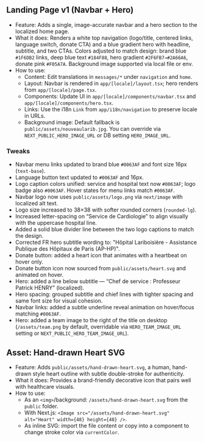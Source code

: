 ## Landing Page v1 (Navbar + Hero)

- Feature: Adds a single, image-accurate navbar and a hero section to the localized home page.
- What it does: Renders a white top navigation (logo/title, centered links, language switch, donate CTA) and a blue gradient hero with headline, subtitle, and two CTAs. Colors adjusted to match design: brand blue `#1F6DB2` links, deep blue text `#184F88`, hero gradient `#2F6FB7→#2A66A6`, donate pink `#F05A7A`. Background image supported via local file or env.
- How to use:
  - Content: Edit translations in `messages/*` under `navigation` and `home`.
  - Layout: Navbar is rendered in `app/[locale]/layout.tsx`; hero renders from `app/[locale]/page.tsx`.
  - Components: Update UI in `app/[locale]/components/navbar.tsx` and `app/[locale]/components/hero.tsx`.
  - Links: Use the i18n `Link` from `app/i18n/navigation` to preserve locale in URLs.
  - Background image: Default fallback is `public/assets/nouveaularib.jpg`. You can override via `NEXT_PUBLIC_HERO_IMAGE_URL` or DB setting `HERO_IMAGE_URL`.

### Tweaks
- Navbar menu links updated to brand blue `#0063AF` and font size 16px (`text-base`).
- Language button text updated to `#0063AF` and 16px.
 - Logo caption colors unified: service and hospital text now `#0063AF`; logo badge also `#0063AF`. Hover states for menu links match `#0063AF`.
 - Navbar logo now uses `public/assets/logo.png` via `next/image` with localized alt text.
 - Logo size increased to 38×38 with softer rounded corners (`rounded-lg`).
 - Increased letter-spacing on “Service de Cardiologie” to align visually with the uppercase hospital line.
 - Added a solid blue divider line between the two logo captions to match the design.
 - Corrected FR hero subtitle wording to: "Hôpital Lariboisière - Assistance Publique des Hôpitaux de Paris (AP-HP)".
- Donate button: added a heart icon that animates with a heartbeat on hover only.
- Donate button icon now sourced from `public/assets/heart.svg` and animated on hover.
- Hero: added a line below subtitle — “Chef de service : Professeur Patrick HENRY” (localized).
- Hero spacing: grouped subtitle and chief lines with tighter spacing and same font size for visual cohesion.
- Navbar links: added a subtle underline reveal animation on hover/focus matching `#0063AF`.
 - Hero: added a team image to the right of the title on desktop (`/assets/team.png` by default, overridable via `HERO_TEAM_IMAGE_URL` setting or `NEXT_PUBLIC_HERO_TEAM_IMAGE_URL`).

## Asset: Hand-drawn Heart SVG

- Feature: Adds `public/assets/hand-drawn-heart.svg`, a human, hand-drawn style heart outline with subtle double-stroke for authenticity.
- What it does: Provides a brand-friendly decorative icon that pairs well with healthcare visuals.
- How to use:
  - As an `<img>`/background: `/assets/hand-drawn-heart.svg` from the `public` folder.
  - With Next.js: `<Image src="/assets/hand-drawn-heart.svg" alt="Heart" width={48} height={48} />`.
  - As inline SVG: import the file content or copy into a component to change stroke color via `currentColor`.
